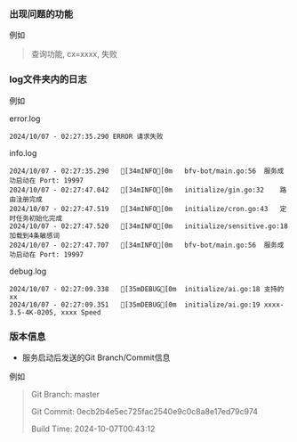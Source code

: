 ### 出现问题的功能

例如

> 查询功能, cx=xxxx, 失败

### log文件夹内的日志

例如

error.log

```
2024/10/07 - 02:27:35.290 ERROR 请求失败
```


info.log

```
2024/10/07 - 02:27:35.290	[34mINFO[0m	bfv-bot/main.go:56	服务成功启动在 Port: 19997
2024/10/07 - 02:27:47.042	[34mINFO[0m	initialize/gin.go:32	路由注册完成
2024/10/07 - 02:27:47.519	[34mINFO[0m	initialize/cron.go:43	定时任务初始化完成
2024/10/07 - 02:27:47.520	[34mINFO[0m	initialize/sensitive.go:18	加载到4条敏感词
2024/10/07 - 02:27:47.707	[34mINFO[0m	bfv-bot/main.go:56	服务成功启动在 Port: 19997
```

debug.log

```
2024/10/07 - 02:27:09.338	[35mDEBUG[0m	initialize/ai.go:18	支持的xx
2024/10/07 - 02:27:09.351	[35mDEBUG[0m	initialize/ai.go:19	xxxx-3.5-4K-0205, xxxx Speed
```



### 版本信息

* 服务启动后发送的Git Branch/Commit信息

例如

> Git Branch: master
> 
> Git Commit: 0ecb2b4e5ec725fac2540e9c0c8a8e17ed79c974
> 
> Build Time: 2024-10-07T00:43:12
